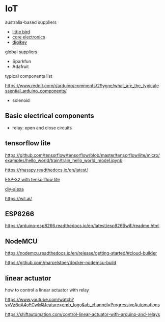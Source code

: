 # IoT

australia-based suppliers

- [little bird](https://www.littlebird.com.au/pages/about-us)
- [core electronics](https://core-electronics.com.au/)
- [digikey](https://www.digikey.com.au/)

global suppliers

- Sparkfun
- Adafruit

typical components list

https://www.reddit.com/r/arduino/comments/29ygne/what_are_the_typicalessential_arduino_components/

- solenoid

## Basic electrical components

- relay: open and close circuits


## tensorflow lite

https://github.com/tensorflow/tensorflow/blob/master/tensorflow/lite/micro/examples/hello_world/train/train_hello_world_model.ipynb

https://rhasspy.readthedocs.io/en/latest/

[ESP-32 with tensorflow lite](https://www.youtube.com/watch?v=re-dSV_a0tM&ab_channel=atomic14)

[diy-alexa](https://github.com/atomic14/diy-alexa/tree/master/firmware/src)

https://wit.ai/

## ESP8266

https://arduino-esp8266.readthedocs.io/en/latest/esp8266wifi/readme.html


## NodeMCU

https://nodemcu.readthedocs.io/en/release/getting-started/#cloud-builder

https://github.com/marcelstoer/docker-nodemcu-build


## linear actuator

how to control a linear actuator with relay

https://www.youtube.com/watch?v=Vz6qA4oFCwM&feature=emb_logo&ab_channel=ProgressiveAutomations

https://shiftautomation.com/control-linear-actuator-with-arduino-and-relays